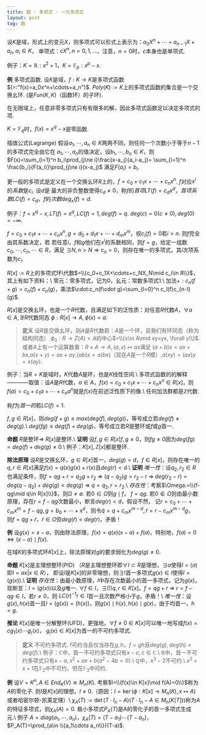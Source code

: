 ```yaml
---
title: 数 · 多项式 · 一元多项式
layout: post
tag: 数
---
```


设$K$是域，形式上的变元$X$，则多项式可以形式上表示为：$a_0X^n+\cdots+a_{n-1}X+a_n, a_i\in K$，
单项式：$cX^n, n=0,1,\dots$，注意，$n=0$时，$c$本身也是单项式.

例子：$K=\mathbb{R}: x^2+1$，$K=\mathbb{F}_p: x^p-x$.

**例**  多项式函数.  设$K$是域，$f:K\rightarrow K$是多项式函数$(=:"f(x)=a_0x^n+\cdots+a_n")$.
$Poly(K):=K$上的多项式函数的集合是一个交换幺环. (是$Fun(K, K)$（函数环）的子环).

在无限域上，任意非零多项式只有有限多的解，因此多项式函数足以决定多项式的项.

$K=\mathbb{F}_q$时，$f(x)=x^q-x$是零函数.

插值公式(Lagrange)  假设$a_1,\cdots, a_n \in K$两两不同，则任何一个次数小于等于$n-1$的多项式完全由它在
$a_1, \cdots, a_n$的值决定，设$b_1, \cdots, b_n\in K$，则
$F(x)=\sum_{i=1}^n b_i\prod_{j\ne i}\frac{x-a_j}{a_i-a_j}=
\sum_{i=1}^n \frac{b_i}{F(a_i)}\prod_{j\ne i}(x-a_j)$
满足$F(a_i)=b_i$.

更一般的多项式是定义在一个交换幺环$R$上的，$f=c_0+c_1x+\cdots+c_nx^n$. $f$对应$x^i$的*系数*是$c_i$. 设$d$是
最大的非负整数使得$c_d\ne0$，称$f$的*首项*$LT(f)=c_dx^d$，*首项系数*$LC(f)=c_d$，$f$的*次数*$deg_x(f)=d$.

例子：$f=x^q-x, LT(f)=x^q, LC(f)=1, deg(f)=q$. $deg(c)=0(c\ne0), deg(0)=-\infty$.

$f=c_0+c_1x+\cdots+c_nx^n, g=d_0+d_1x+\cdots+d_mx^m$，视$c_i(f)=0$若$i>n$. 则$f$完全由其系数决定，若
若任意$i$，$f$和$g$他们在$x^i$的系数相同，则$f=g$，给定一组数$c_0,\cdots,c_n,\cdots\in R$，满足
$\exists N, n>N\Rightarrow c_n=0$，则存在唯一的多项式，其$i$次项系数为$c_i$.

$R[x]:=R$上的多项式环\代数$=\\{c_0+c_1X+\cdots+c_NX_N\mid c_i\in R\\}$，其上有如下资料：\\
零元：零多项式，记为$0$，幺元：常数多项式$1$.\\
加法$+:c_n(f+g)=c_n(f)+c_n(g)$，乘法$\cdot:c_n(f\cdot g)=\sum_{l=0}^n c_l(f)c_{n-l}(g)$.

$R[x]$是交换幺环，也是一个$R$代数，且满足如下的泛性质：对任意$R$代数$A$，$\forall a\in A, \exists!R$代数同态
$\phi:R[x]\rightarrow A, \phi(x)=a$.

> **定义**  设$R$是交换幺环，则$A$是$R$代数若：$A$是一个环，且我们有环同态（称为结构同态）
> $\phi_0:R\rightarrow Z(A)=A$的中心$=\\{x\in A\mid xy=yx, \forall y\\}$.
> 或者$A$上有一个运算数乘：$R\times A\rightarrow A, (a,x)\mapsto ax$满足
> $(a+b)x=ax+bx$,$a(x+y)=ax+ay$,$(ab)x=a(bx)$（现在$A$是一个$R$模）,$a(xy)=(ax)y=x(ay)$.

例子：当$R=K$是域时，$K$代数$A$是环，也是$K$线性空间.\\
多项式函数的的解释————取值：设$A$是$R$代数，$a\in A$，$f(x)=c_0+c_1x+\cdots+c_nx^n\in R[x]$，则
$f(a)=c_0+c_1a+\cdots+c_na^n$就是$f(x)$在前述泛性质下的像.\\
任何加法群都是$\mathbb{Z}$代数.

称$f$为*首一的*若$LC(f)=1$.

$f,g\in R[x]$，则$deg(f+g)\le max(deg(f),deg(g))$，等号成立若$deg(f)\ne deg(g)$.\\
$deg(fg)\le deg(f)+deg(g)$，等号成立若$R$是整环或$f$或$g$首一.

**命题**  $R$是整环$\Rightarrow$ $R[x]$是整环.\\
**证明**  设$f,g\in R[x]$$f,g\ne 0$，则$fg\ne0$因为$deg(fg)=deg(f)+deg(g)\ne 0$.\\
例子：$K[x], \mathbb{Z}[x]$都是整环.

**除法原理**  设$R$是交换幺环，$g\in R[x]$首一，$deg(g)=d$，$f\in R[x]$，则存在唯一的
$q,r\in R[x]$满足$f(x)=q(x)g(x)+r(x)$且$deg(r)<d$.\\
**证明**  *唯一性*：设$q_2,r_2\in R$也满足条件，则$f=qg+r=q_2g+r_2$ $\Rightarrow$ $(q-q_2)g=r_2-r$
$\Rightarrow$ $deg(r_2-r)=deg(q-q_2)+deg(g)<deg(g)$ $\Rightarrow$ $q=q_2,r=r_2$.\\
*存在性*：考察$\Omega:=\\{f-qg\mid q\in R[x]\\}$，则$\Omega\ne \emptyset$. 若$0\in\Omega$则$g\mid f$，
$f=qg$. 若$0\notin\Omega$则由最小数原理，存在$r=f-qg$次数最小，断言$deg(r)<d$，假设不然，
记$r=c_0+\cdots+c_mx^m=f-qg, g=b_0+\cdots+x^d$，则令$\tilde{q}=q+c_mx^{m-d}, \tilde{r}=r-c_mx^{m-d}g$，
则$f=\tilde{q}g+\tilde{r}$，$\tilde{r}\in \Omega$但$deg(\tilde{r})<deg(r)$，矛盾！

**例** 设$g(x)=x-a$，则由除法原理，$f(x)=q(x)(x-a)+f(a)$，特别地，$f(a)=0\Leftrightarrow(x-a)\mid f(x)$.

在域$K$的多项式环$K[x]$上，除法原理对$g$的要求弱化为$deg(g)\ne 0$.

**命题** $K[x]$是主理想整环(PID)
（$R$是主理想整环即$\forall I\subset R$是理想，$\exists a$使得$I=(a)$即$I={ax|x\in R}$），
即设$I$是$K[x]$的非零理想，则$\exists!$首一多项式$g(x)\in I$使得$I=(g(x))$.\\
**证明** *存在性*：由最小数原理，$I$中存在次数最小的首一多项式，记为$g(x)$，现断言：$I=(g(x))$以及$g$唯一.
$\forall f\in I$，$\exists(!)q,r\in K[x]$，$f=qg+r$ $\Rightarrow$ $r=f-qg\in I$，若$r\ne 0$，则
$LC(r)^{-1}r\in I$首一且次数严格小于$g$，矛盾！\\
*唯一性*：设$g(x),h(x)$首一且$I=(g(x))=(h(x))$，则$g(x)\mid h(x), h(x)\mid g(x)$，由于均首一，$h=g$.

**推论** $K[x]$是唯一分解整环(UFD)，更强地，$\forall f\ne0\in K[x]$可以唯一地写成$f(x)=cg_1(x)\cdots g_r(x)$，
$g_i(x)\in K[x]$为首一的不可约多项式.

> **定义** 不可约多项式. f可约当且仅当存在$g,h$，$f=gh$且$deg(g),deg(h)<deg(f)$.\\
> 例子：$\mathbb{C}$中，首一不可约多项式只有$x-c,c\in\mathbb{C}$.\\
> $\mathbb{R}$中，首一不可约多项式只有$x-a,x^2+ax+b(a^2-4b<0)$.\\
> $\mathbb{Q}$中，$x^3-2$不可约.\\
> $x^2+x+1$在$\mathbb{F}_2$中不可约，但在$\mathbb{F}_3$中可约.

**例** 设$V=K^n,A\in End_K(V)\cong M_n(K)$. 考察$I=\\{f(x)\in K[x]\mid f(A)=0\\}$称为$A$的零化子.
则$I$是$K[x]$的理想，$I\ne 0$.（原因：$I=\ker (\phi:K[x]\rightarrow M_n(K), x\mapsto A)$
或者哈密尔顿-凯莱定理）\\
$\chi_A(T):=\det(T\cdot I_n-A)$($T\cdot I_n-A\in M_n(K[T])$)称为$A$的特征多项式，则$\chi_A(A)=0$.
极小多项式$P_A(T)$是A的零化子的首一多项式生成元.\\
例子 $A=diag(a_1, \cdots, a_n)$，$\chi_A(T)=(T-a_1)\cdots(T-a_n)$，
$P_A(T)=\prod_{a\in \\{a_1\cdots a_n\\}}(T-a)$.

